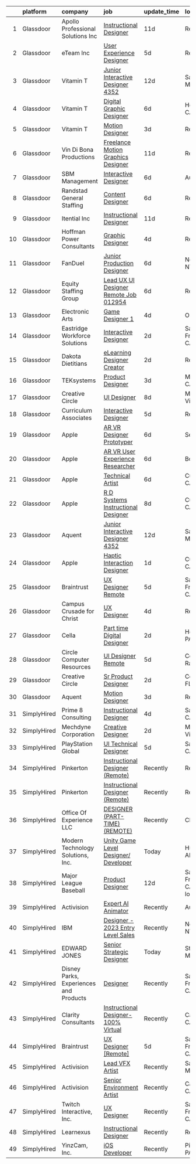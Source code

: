 

|    | platform    | company                                | job                                                                                                                                                                                                                                                                                                                                                                                                                                                                                                                                                                                                                                                                                                                                                                                                                                                                                                                                                                                                                                                                                                                                                                                                                                                                                                                                                                                                                    | update_time   | location                       |
|---:|:------------|:---------------------------------------|:-----------------------------------------------------------------------------------------------------------------------------------------------------------------------------------------------------------------------------------------------------------------------------------------------------------------------------------------------------------------------------------------------------------------------------------------------------------------------------------------------------------------------------------------------------------------------------------------------------------------------------------------------------------------------------------------------------------------------------------------------------------------------------------------------------------------------------------------------------------------------------------------------------------------------------------------------------------------------------------------------------------------------------------------------------------------------------------------------------------------------------------------------------------------------------------------------------------------------------------------------------------------------------------------------------------------------------------------------------------------------------------------------------------------------|:--------------|:-------------------------------|
|  1 | Glassdoor   | Apollo Professional Solutions  Inc     | [Instructional Designer](https://www.glassdoor.com/partner/jobListing.htm?pos=113&ao=1110586&s=58&guid=00000183c0bd0b8bb2b2777aaf25ac65&src=GD_JOB_AD&t=SR&vt=w&ea=1&cs=1_97383c71&cb=1665385958633&jobListingId=1008168163335&cpc=3BA4CE39D5B5DEF5&jrtk=3-0-1gf0bq2t6m975801-1gf0bq2toi3rb800-a8a7b7ce991734d8--6NYlbfkN0CAhuD5_VJSGKds9a5niLzxiWOcN_E6D1JakCGF8i00d5ISuI-0-xh_cG2rFb0VvO-rr7Z_4pgJir5D4YGZX6JYxAHB19kyf4viFOoqlaMbrPcSLl9AMyuGECk3kk-jT2jRjh8MYfIjmu3JyHQWTu9VZtXDIK7BJ4ubsSTkQHigKnZQS2L20g_NE25UJyPN3zF25VeH_XcUW6TRmhKmJtNdGVEms2TnfEisdgM6qQxjQYZBCyYQN-vbjxfbQsZ5JsWYhL0szXsPO74az_NOQEd4efb_jYOwEna9xXxPnN54K42AiKkrrrI5_OwCBXsqGR36zCZEI0tTZMsXnpP5KJ6uRavLztRK0Iimy4HUepH-wEXVd6zq9-NHsJBPn1i84KJWGv5KNXIODZNyOBT5_X-PxbopRk9oqM_21BpCBs0Cf2iaAgb6cj-uDbmRm7zusFB6yOjDTPM2W59tnT55B7vp9PpkylWHLtRfhmjyN6TpIebwxIsKWWlxGfKNwQ89vXjVQUnA46V6-_h9hk2OU6VB)                                                                                                                                                                                                                                                                                                                                                                                                                                                                                                                                      | 11d           | Remote                         |
|  2 | Glassdoor   | eTeam Inc                              | [User Experience Designer](https://www.glassdoor.com/partner/jobListing.htm?pos=111&ao=1110586&s=58&guid=00000183c0bd0b8bb2b2777aaf25ac65&src=GD_JOB_AD&t=SR&vt=w&ea=1&cs=1_3e95eb1e&cb=1665385958632&jobListingId=1008183436282&cpc=3BA4CE39D5B5DEF5&jrtk=3-0-1gf0bq2t6m975801-1gf0bq2toi3rb800-a2b25515c5c8be91--6NYlbfkN0Dtmpfj98iB4C0jJJOWen3Era3IQfJzNZ4PFwBIKpo80E20bU78zJ3qEgsYTK5DSPznWHrABBfzGG8HtWEq6CanRE227831UICOnStcOCuvp3w9bu9zsbdeJzwTnwCaodl1_qcVUP-dEmOEhYtmiJkmaglaaHDF56PDHaVMsHxRn-Re0KDdSN_3QTJw1WZjUJ6tGKrjIs52H5nbhYcOX5cPR3BmjJpzjtSJLnIdzFfoaX_T_JyCNM4BRybJ1DrXPQlljqWRKub8_EnFgEIKpBEGZtGJ3aWOaOsWBQWL8uY9lpvr5gVieLGu57FI8EvLfzOTrR0DvZfHua44BCK4ZikOlpeCJpyPVxreOP5_CA6xACIVioDPLq3jpVfjOfsvW0xeK7kTh214KuLm-z-OmskbBApt8f7D2T2qW4-kGgN6A9vPOUrboSOK-RI5wiBvsZPPUXQ8hLG_4c4BgH6yAxR8Wxl0KH0bS22byNJ0LrgxEjp055zSmws0-w9jODJ1k9qxF5LtRaupo0S7R60bS_Db)                                                                                                                                                                                                                                                                                                                                                                                                                                                                                                                                    | 5d            | Remote                         |
|  3 | Glassdoor   | Vitamin T                              | [Junior Interactive Designer  4352 ](https://www.glassdoor.com/partner/jobListing.htm?pos=107&ao=1110586&s=58&guid=00000183c0bd0b8bb2b2777aaf25ac65&src=GD_JOB_AD&t=SR&vt=w&cs=1_8a5eba63&cb=1665385958632&jobListingId=1008165450943&cpc=AC285F3A3ECA6BB0&jrtk=3-0-1gf0bq2t6m975801-1gf0bq2toi3rb800-45dbbc2ffe009176--6NYlbfkN0DMrcEu7yrtATojKJA7cEzGQ3FdRGWLh0CZQInL4ECGI6k5tN82kdM0cJmh4vC7GgggQDvIJaME93-siCc8CewYdoUSr6PBPqrEG1KDMMpBVW3MGgeniwtBM2cZMBedkwMam2HPc019PgExOQnT7OpD9fpgr0syFxiBw5Z7WHLau37rg4I4uXW70GMkP9th43tSDWq_L0mG2tLKm-w4h5EiqsEU85UoRqyrLV-Yy-Y6J-ghwqiYgs4H8BkTzw1fDuaMfGc597SPuU3sE4nxL4mgneLSACmcyNu4_xTU0Py6aQyHLmPMhN-U2LTl2I5c9xuWQjjRosLaQOtjywOcaQ_SbWY8g0V-nryeVkJMJAOxA6yTnM0aT--B662p6b5pqAYaGv_ZTZVV3ErOA4B9rUWEsOiP2Dt_Zf_U-FjTrignt-wQsa-voVH2noZlCwnPky7pf-b2ur8IpNsXOIhUsgxqYYHlnv1RkXiX9odOlt8kKA%3D%3D)                                                                                                                                                                                                                                                                                                                                                                                                                                                                                                                                                                   | 12d           | Santa Monica, CA               |
|  4 | Glassdoor   | Vitamin T                              | [Digital Graphic Designer](https://www.glassdoor.com/partner/jobListing.htm?pos=116&ao=1110586&s=58&guid=00000183c0bd0b8bb2b2777aaf25ac65&src=GD_JOB_AD&t=SR&vt=w&cs=1_119f2014&cb=1665385958633&jobListingId=1008181567839&cpc=8795CF9063CD573D&jrtk=3-0-1gf0bq2t6m975801-1gf0bq2toi3rb800-257f761e29f01e0f--6NYlbfkN0DMrcEu7yrtATojKJA7cEzGQ3FdRGWLh0CZQInL4ECGI6k5tN82kdM0cJmh4vC7GgjUTo2ciF4HyYHTfSZcPkLISKJOo1EvMmXlzBspKINtdYcPGhV1ciOK5hu1GekFxcGKR9rB6zk35ns6VGfy_k15F7sQvEuT-LHHPu6S9u1UBlGybrpiJogzffQoxA80jQ-T2MlwTMI8W35blV1hPCg-Lz2zNuRy8plPl7jquPYvznRh79W7td2UTkRz3d84UtiTuFkO65mxwF_3S-IjBMAOTV2Rsp7Tm8R14YDX5_1YsAEgFGyyuJbiJUUPgquQ5YfM8DT_5uGijguwtIClL2Hmlobw-3llG2SWzJwwqvzaveWjXQNhV4p_H-M8PTZ-EtkJAf3HahWDOnkyEy1Yo2Hz-NEcSiw2Dr88Wilz4gQHOSFYcpY3miSo25CUjozm81SbhSERRU6XYyEn3axo8lwnBI_QbLbrQ1YNbv1St6CmPQ%3D%3D)                                                                                                                                                                                                                                                                                                                                                                                                                                                                                                                                                                             | 6d            | Hollywood, CA                  |
|  5 | Glassdoor   | Vitamin T                              | [Motion Designer](https://www.glassdoor.com/partner/jobListing.htm?pos=117&ao=1110586&s=58&guid=00000183c0bd0b8bb2b2777aaf25ac65&src=GD_JOB_AD&t=SR&vt=w&cs=1_88727c70&cb=1665385958633&jobListingId=1008189314930&cpc=2CAED5C921A5F994&jrtk=3-0-1gf0bq2t6m975801-1gf0bq2toi3rb800-25828f42e9cfc220--6NYlbfkN0DMrcEu7yrtATojKJA7cEzGQ3FdRGWLh0CZQInL4ECGI6k5tN82kdM0OKoro5eXmjq3Rb3RIexZctXphtUhNs5Td7n0-atDtlyS9et4VVEm5dGlUGWSweZamZNJIWGTM05WkwPYTGrbycw-duRoQN8i950oHy8eBEMuwA25MGWSAZFZIwC-Yr9qGP2sZSoAx27sIWMZrBzxuJfTcfNU28Pu-ZEY0bBvTnDV7H4kXpxl4Fwl31T3McBNaQByu30yo2i0CeoF-78bkDZfZZiFfrqbbTexnYTXTMGatR8lxpePZLybQub0klohQbNGSsIsob4AVF25wHw4VT5VYY0aktDRB50haNQHFaEuPeKx_pXy6b4XWbOajlX6m8dQTAAY6ZDjtmpn11gqV2gOj9zbmyC57ZU2yAS_kD8SZhTIStvuTV9jSMfd0FJC19PtnqhHEELGqH5_2nZ9CORViRAHzOs-_Fo-fKTM4YwQXO04PoXZgA%3D%3D)                                                                                                                                                                                                                                                                                                                                                                                                                                                                                                                                                                                      | 3d            | Remote                         |
|  6 | Glassdoor   | Vin Di Bona Productions                | [Freelance Motion Graphics Designer](https://www.glassdoor.com/partner/jobListing.htm?pos=124&ao=1136043&s=58&guid=00000183c0bd0b8bb2b2777aaf25ac65&src=GD_JOB_AD&t=SR&vt=w&ea=1&cs=1_8ba9f411&cb=1665385958634&jobListingId=1008169048546&jrtk=3-0-1gf0bq2t6m975801-1gf0bq2toi3rb800-0f917dd3f7f96dd4-)                                                                                                                                                                                                                                                                                                                                                                                                                                                                                                                                                                                                                                                                                                                                                                                                                                                                                                                                                                                                                                                                                                               | 11d           | Remote                         |
|  7 | Glassdoor   | SBM Management                         | [Interactive Designer](https://www.glassdoor.com/partner/jobListing.htm?pos=101&ao=1110586&s=58&guid=00000183c0bd0b8bb2b2777aaf25ac65&src=GD_JOB_AD&t=SR&vt=w&ea=1&cs=1_a98d57ab&cb=1665385958631&jobListingId=1008181228001&cpc=7AD1D84939BBEEF3&jrtk=3-0-1gf0bq2t6m975801-1gf0bq2toi3rb800-f75cc92efb2ba23b--6NYlbfkN0DcNAqDRh2LznNw2mpwpF353G2veDuh1O3cvygUaOFhp7vy7OVJrMCVw1l9Hxq8wJZhAfdhb1H_jSkMi366u1KaE_N3ud4NIVLJpnTUIRtkuz0uAg_mbQOktTgNX0fMc5tIB3Zs0apqhfxHeFAvyzHPfCj7_KpwlSeb5N1-HkIDIDVfVl-_1gqjXbX5SZgPoL6sR7J9EsK9EXV5HRnx_LZBTCKXaAmZDPwtUhGlLS1c7V7jwlMfuzUTWp-iwKStCXROe8Gp75EVNJY-V4UR_QdR2ABc3P3FY-ilWPxQU6DgvXO5IZNi1PcV4A0aqzDVPHvM2TKSpFFeP6_o4-PUtKKjyiH15G-sivGPFuahmR8BVPyPc10QZT0yu5pE_5DcgIGCxpNi4Qw7w6Q9HUaR2T2TgPaiuSUfLaScOnqBnYvFn5zKlrKEXPqyFp1VsJR74cSUxRQZz7EU5A637q5CHyfqTdkRRWW4t4edkxmLhl3tUKxMyjN0JoBQNDudlofhC3x-nm1Q5DjAzdL0qACGc-Pl3_GBajvh7fldhj0WTLz902A2aYkihjBzv8_LDSIb_ZF2lTUrSgQTcg%3D%3D)                                                                                                                                                                                                                                                                                                                                                                                                                                                                            | 6d            | Austin, TX                     |
|  8 | Glassdoor   | Randstad General Staffing              | [Content Designer](https://www.glassdoor.com/partner/jobListing.htm?pos=112&ao=1110586&s=58&guid=00000183c0bd0b8bb2b2777aaf25ac65&src=GD_JOB_AD&t=SR&vt=w&ea=1&cs=1_a205736a&cb=1665385958633&jobListingId=1008181578672&cpc=3BA4CE39D5B5DEF5&jrtk=3-0-1gf0bq2t6m975801-1gf0bq2toi3rb800-326b4307124ced4a--6NYlbfkN0BP0SNj5t90jkfF5SbRhYc-YYyKnIlIACqwosTKYtJiUOp36XFEILIiS7L7ZnRCcYTD7A53rHEzN5TVr-YWZ1pFxV8KeU_yayxXbT3r3wcFhix0le95XAcQNOShQPAMoTLUQeN4cvEc6GIFypV86Z7-vbER7mNvHUerwToysZ35UiFRKmiKEOe15hvJ4zCpboDusQ8-oPgZ-oCEoqlfaUlN7MWuSNS5wzTapiahimPWPpcfiWYcRk12ZsbWhX6ZqfxiGyVhEUYfoKk5dzCXI-fsmCz2Luqa0tGgHoi2l9PUWrNdxSqqfoN0ezJcx0WVLztAk3Rq_ZxRvFYQWypp1uKW88WmyiN79ZKB8fMLeQwvwODewf1tcO8VsSfNPAWWxBacTWxIjKIILiegwOF5UTAeHtXzva3FBsyPkUP8hEycizmCtv44SQotX53W1BPNQgqRRU_5uhXC360ltRpkSqthXKS7VyCzmuWeT2T1T0mxuUcCjOLP5zysJ-eNqd1rbm63lg7-gXa60s4wf-w0_2lZafT0G7nZwV38IDKIH5CIBJi2vaxKnFRh29GbAiZy1ekDxfTmvnFq_vnnKwo8ch0Ni4Jtcw6Ob7d-Mswt57ZW1pFg4-jSUyRyQK0xr-WPW8p7Mnopd7OUyTugdi2UYyAPmH3ve5a9BjORQqgiAwGr8mQWmHAXT6s-v4mkd_D6AuFvw8GCmu7AAlPx6P35DdT3L1PO0__Gd_Y%3D)                                                                                                                                                                                                                                                                                                                              | 6d            | Remote                         |
|  9 | Glassdoor   | Itential Inc                           | [Instructional Designer](https://www.glassdoor.com/partner/jobListing.htm?pos=130&ao=1136043&s=58&guid=00000183c0bd0b8bb2b2777aaf25ac65&src=GD_JOB_AD&t=SR&vt=w&cs=1_4461850f&cb=1665385958634&jobListingId=1008169050150&jrtk=3-0-1gf0bq2t6m975801-1gf0bq2toi3rb800-a0041d452d707bc1-)                                                                                                                                                                                                                                                                                                                                                                                                                                                                                                                                                                                                                                                                                                                                                                                                                                                                                                                                                                                                                                                                                                                                | 11d           | Remote                         |
| 10 | Glassdoor   | Hoffman Power Consultants              | [Graphic Designer](https://www.glassdoor.com/partner/jobListing.htm?pos=121&ao=1136043&s=58&guid=00000183c0bd0b8bb2b2777aaf25ac65&src=GD_JOB_AD&t=SR&vt=w&ea=1&cs=1_0e7b3ecb&cb=1665385958633&jobListingId=1008186741124&jrtk=3-0-1gf0bq2t6m975801-1gf0bq2toi3rb800-91e94f958dd70ad4-)                                                                                                                                                                                                                                                                                                                                                                                                                                                                                                                                                                                                                                                                                                                                                                                                                                                                                                                                                                                                                                                                                                                                 | 4d            | Remote                         |
| 11 | Glassdoor   | FanDuel                                | [Junior Production Designer](https://www.glassdoor.com/partner/jobListing.htm?pos=120&ao=1136043&s=58&guid=00000183c0bd0b8bb2b2777aaf25ac65&src=GD_JOB_AD&t=SR&vt=w&ea=1&cs=1_60aa26ee&cb=1665385958633&jobListingId=1008181112164&jrtk=3-0-1gf0bq2t6m975801-1gf0bq2toi3rb800-8e23cb7f0ffa0fd0-)                                                                                                                                                                                                                                                                                                                                                                                                                                                                                                                                                                                                                                                                                                                                                                                                                                                                                                                                                                                                                                                                                                                       | 6d            | New York, NY                   |
| 12 | Glassdoor   | Equity Staffing Group                  | [Lead UX UI Designer  Remote   Job 012954 ](https://www.glassdoor.com/partner/jobListing.htm?pos=118&ao=1110586&s=58&guid=00000183c0bd0b8bb2b2777aaf25ac65&src=GD_JOB_AD&t=SR&vt=w&ea=1&cs=1_f44035a4&cb=1665385958633&jobListingId=1008181237415&jrtk=3-0-1gf0bq2t6m975801-1gf0bq2toi3rb800-4658eb9d48f9bc9c--6NYlbfkN0C1yyJIapRlEdYOhDmVropYbNu6_NST9zaz4GWjsOuGwSr2S_wuxMSgMUxyoNOegNLn5vqpKcVZeKFb2L8DvReyOQFtBIs0TBC0UFtrWFn11p8bUyBPxZ3TgOljAsBgeOaF1z3UR8UDGW5-EYgkLnbCN1yHqQRMbfRUfvCBLX4A8kSCPylsrzCNC8un2RnvjVQ1Tp1yHX63KthYAdgy6cMFlM7px486VmTZ88JuyN_-bZAEOzoUd4kj28w79GyeRBzmal2r2Tcd29AzWT0-tSkgtpsB-5hMiTVx26QXwP-pzHR_LG-XHWvTNmZdSE1o4b1V55GkjQ78cNG8MVtjA33tkkiE_SXhQw6GrHncOn8LLSHk8J2PbojkyXxgsLInjFjMKiwLkAxGjJcxqlSBwhpEM0DuY7oH-OpxjuNW18_7PMveeq99rMeC4yyOPwh8zxzHb1ODVZuYDFnIWudBaUNMd-oqjkW7rrWRv0lasiJZN39z5c6G-LoDVts5H5NoffWTsGQg0GE7ezerqVz3-khUCYZPElcCk6g%3D)                                                                                                                                                                                                                                                                                                                                                                                                                                                                                                                          | 6d            | Remote                         |
| 13 | Glassdoor   | Electronic Arts                        | [Game Designer 1](https://www.glassdoor.com/partner/jobListing.htm?pos=127&ao=1136043&s=58&guid=00000183c0bd0b8bb2b2777aaf25ac65&src=GD_JOB_AD&t=SR&vt=w&cs=1_6f785b1f&cb=1665385958634&jobListingId=1008186829328&jrtk=3-0-1gf0bq2t6m975801-1gf0bq2toi3rb800-4c60be67fea20407-)                                                                                                                                                                                                                                                                                                                                                                                                                                                                                                                                                                                                                                                                                                                                                                                                                                                                                                                                                                                                                                                                                                                                       | 4d            | Orlando, FL                    |
| 14 | Glassdoor   | Eastridge Workforce Solutions          | [Interactive Designer](https://www.glassdoor.com/partner/jobListing.htm?pos=108&ao=1110586&s=58&guid=00000183c0bd0b8bb2b2777aaf25ac65&src=GD_JOB_AD&t=SR&vt=w&ea=1&cs=1_cc6bc5d8&cb=1665385958632&jobListingId=1008193168246&cpc=F4EED0218A761C36&jrtk=3-0-1gf0bq2t6m975801-1gf0bq2toi3rb800-3ede90ecb374a679--6NYlbfkN0DybkRSn_Q7CT62GnFN88VmimyaY7jaahKWndbXBXLMBbHMz5el8CBY0eGB8qz1XOZiRMOVvZvGSwTtHfOmWgZEIzomd2OsKV0-jlJd2sZfUPQw4GpGxK9ebXPNvEovbhBAOxQVxYoR1ld-94GNkW86HdJBEt48mcNNw1mrdrRma13h50nKDXsa4eCudexcfIbw1RMSi-GJJCMd9N5Q6JIv1K3xS_6bU_H7rr_1CTXQVlPbp6qYsqqldctnrHOgPmfSTs86tNhmOSYqC3n4syFEjn9iF9enyk_ONjRFjARUUhVu2P5m8qtj76WRKTIBmCUUl4wZjPhvwjoZzGU9K2uowP59FU1DE7Hvw4VP0VLkHyhNsBHZmTLlpysYsOVt_yKzfd2d5DV60CGLh6myUKcNnUAukNk-o7YRXrlrZY5JCRWX91mOUwqC1kBf-wk8L8nO1sMOMGj8X3uykQtY_eQDd9wc8fksoDzYl6DrWMkNa5XMubJsI3f0I0NC6-qutBiDq-MStoimwoayjQo-Ik-H_DeRjT6XHftv0eRt9HDtHUXDqAHUOS_Bh1VE6-EJ5vOXKgBPWB8r_Q%3D%3D)                                                                                                                                                                                                                                                                                                                                                                                                                                                                            | 2d            | San Francisco, CA              |
| 15 | Glassdoor   | Dakota Dietitians                      | [eLearning Designer   Creator](https://www.glassdoor.com/partner/jobListing.htm?pos=123&ao=1136043&s=58&guid=00000183c0bd0b8bb2b2777aaf25ac65&src=GD_JOB_AD&t=SR&vt=w&ea=1&cs=1_a84af8e4&cb=1665385958633&jobListingId=1008193345608&jrtk=3-0-1gf0bq2t6m975801-1gf0bq2toi3rb800-7cb709017304891c-)                                                                                                                                                                                                                                                                                                                                                                                                                                                                                                                                                                                                                                                                                                                                                                                                                                                                                                                                                                                                                                                                                                                     | 2d            | Remote                         |
| 16 | Glassdoor   | TEKsystems                             | [Product Designer](https://www.glassdoor.com/partner/jobListing.htm?pos=115&ao=1110586&s=58&guid=00000183c0bd0b8bb2b2777aaf25ac65&src=GD_JOB_AD&t=SR&vt=w&cs=1_0a63acaa&cb=1665385958633&jobListingId=1008190669198&cpc=9908D8D4413DBB8A&jrtk=3-0-1gf0bq2t6m975801-1gf0bq2toi3rb800-b43e1b5b9a359a8c--6NYlbfkN0AuKz8EBO1xHDEL7V2YF9xF3dC_I9B9i-Zw2Jh8clPMK3KTieKealHQMRxLfyLBLKLV2wMjnhNFEPs3kFjiQlLzAf8LLgkIg7BBoxq26wUBU8hpTjl9VlcRXLnrs-ziAT1Eq7tL4xmQU441R4lt60ebDfHZxNIeYQ2TUlfDXDVvfFCxuqvQFH7loygQ---Dv0G2ykgQ1pGStCUQ-Fpnu_vWVAt7nrkxOpdZd3x8Q23rrbweBnzUR-6Ke1XVGQv7120GmcwW2ZiY_6WnGIifzPWcEiy_t1VrFUxWBHKouCs2uEh81mZ1K2MJM51_4k2eCFQa7xTvUrZImvRtIvaAOaTbIqFbP17O_1G318E0ALVGygPmxUb8L1ZNXwqVSBY0r7ZrJh9Eucao0ROEsE_s6GCnxAQ4pxko59V7xISQTz78YV3wGf7ThXXvkdYcaSc4WXcvbOtDJerSTq8IAU2r29sdRwE3K4tANPz6JNuq6SHi0DPMwPniSTRgQeEW1yQD1R15nYPHhlYRLe_m68hYZ-YDbMhbawZKl2Zy497ds_GbRo3XealNoxAL8KUBu6TQ4Zdw4ur1VpjLrixfKFV9arcjBXwLbDlj3lXywoAIevUkKVyFBYcM_exdg4Dtz-rlGQG3r-mWwEXAiUKnDf5PeiTW73l_VPBdOVSYu3as6NkC7rY0AvDjw6NNsAuL3RKGfF6I-BPw378snFeN23_iw0HIIZsMZPXszsaz-536EqDcvB0wRz2mDegUGXqlZHyebFxVFDDw5Cuch_N7sLfDTirh_uUWYxCnT-dZwu7J4K9kU9ZMC39ztiPMUHWLEEnEtPcRTedgo-8xL9AZRlpFkfh8czwCj6DKd0OvzUfcn8qY4N5krnvoqax8WTPQI7f0iBkiZHN0D_QIdRCtDVyJDbo1f_6EJqpMMdB7gJ8Ohs1a8RoS_IaBImBDuXHC_aiDHaKfjzWjCabrSJrWpofczXQ3VZNaHcf1Ydc%3D)                                                                   | 3d            | Menlo Park, CA                 |
| 17 | Glassdoor   | Creative Circle                        | [UI Designer](https://www.glassdoor.com/partner/jobListing.htm?pos=109&ao=1110586&s=58&guid=00000183c0bd0b8bb2b2777aaf25ac65&src=GD_JOB_AD&t=SR&vt=w&cs=1_9cdf6523&cb=1665385958632&jobListingId=1008176793609&cpc=D2F1DE17EE1F43B9&jrtk=3-0-1gf0bq2t6m975801-1gf0bq2toi3rb800-94c2c4bc70232640--6NYlbfkN0BPwlZa85gbT4Q3XYQoU_uQn0Qmw9zd_9UNfmcwtqAVud1yvyq1Z4UAlx1bxhDUi3KM_5u2pzKKaQicN2Px2d-1e9TgWXchnI3xCKokyWPApFwzoZOSH2EV3aP3XPk-YJYOzLgrZHxk0jX_A5t9CCYIEExXOHsCeUwNURfXMQmUDxDbjhRY6p3Bj17v_bUMcV6r37JDiPDzhH6spcAH8YCSUEzOr9GV9aJ0F7U16QqACrhqRB_g1lwra60W-AM9mHeK2XqSCP0HeVj6D4W4bf7EGBv8eNS0ktfunBfhW_ZEYGDz0VslG7pOZyYeq5X8k0Ai_iLrrUjZzaKfpbvoNoiPaRGP74XlSq2E9W15qUpnj6kbKXaG1K9iGqsHKnc6b0NgEgu3dp3t9HA7jreUQusPOSzRdAoUsp3YCTMIqGWDuGNEnD6NBjE6C1VZwQUgERyAXv7yqTYfcVNW8AyVOXykkix4QiYHbzJSFaVE0tH8MWQTVtLqppXTaUipmoiGTOgZDgCChT_ha9cLzmvKDN5u)                                                                                                                                                                                                                                                                                                                                                                                                                                                                                                                                                      | 8d            | Mountain View, CA              |
| 18 | Glassdoor   | Curriculum Associates                  | [Interactive Designer](https://www.glassdoor.com/partner/jobListing.htm?pos=119&ao=1136043&s=58&guid=00000183c0bd0b8bb2b2777aaf25ac65&src=GD_JOB_AD&t=SR&vt=w&cs=1_05f3587a&cb=1665385958633&jobListingId=1008184438760&jrtk=3-0-1gf0bq2t6m975801-1gf0bq2toi3rb800-f21009b8c21ef051-)                                                                                                                                                                                                                                                                                                                                                                                                                                                                                                                                                                                                                                                                                                                                                                                                                                                                                                                                                                                                                                                                                                                                  | 5d            | Remote                         |
| 19 | Glassdoor   | Apple                                  | [AR VR Designer Prototyper](https://www.glassdoor.com/partner/jobListing.htm?pos=102&ao=1110586&s=58&guid=00000183c0bd0b8bb2b2777aaf25ac65&src=GD_JOB_AD&t=SR&vt=w&cs=1_1075e9a1&cb=1665385958631&jobListingId=1008182353810&cpc=C4A69CCDBB3B9599&jrtk=3-0-1gf0bq2t6m975801-1gf0bq2toi3rb800-4cb779ec4aaa2b46--6NYlbfkN0BvKrLyj5gPmtZO9T8euul8TCxuuKNOtzRJOomxnwSEodTz2Bc-sPZl1dBMH13w-jOIitVvfr0iOGSDH01NpZkgLZLssfXafjmKqrC-06U95hNVAzFy5wMVDRp5qNEEMkm2pQEg7CFB3a3wmZ_708M-a7RBuCoXrDIB60pxyiwQvJLyXH9llaGelOtVEtgQeXLbs7Lv0dbwq7esWcVRunfN939chGxw1zUeLkHcdaUrtPiS62pEsa57Gov3LrebsX1dyuV_e3p0DfQSZOw2rBaPQkNfQnBGTyYu9AC0vbs7NdVsPxz9_ebOWtV2s_hCtxlgpmQMBipsSlYsQ5NSAZwonZ4DzjYxQ3c3n3nnIgiSByGELhm5NaWAgAm3RvY1me6JzjoHQQFHT_ivOCBCpkLlzsaSHWnW6Dyi-ded0UwBzxvrv4BcrREXxJvZjfn_nQ0somuVIH52U4Xjk1KU5qDpmhyWLiCedR-XHjUYgH5uFwF9_l9WZ0WbcMYlhrCNFFXQo1B9k--VrSeROwGkhO25LoSAaXxiKwkcag4rErOqo5ayq78hlx1aFN_aXYSYIBszpKXqY79lExFEuK8_AroG9kO7E3_l28qBuSXRWRiS0km6qw6wnYVaByF0bhiGqvvjh_T7OBGga7dcfYM_ONSp6Ge2C57J8joIZ_6L4bO-NTl5dDuZ__I6NrR1oydZnjV2dMHu2alHO5qI941Ye3alhR_zI_QZsKR8GjLn_w1VDQryuvIBWnPfESsnnxUkMDqM-TwIxrZkR9ZhraiYRa9_ieArylz0nrN40lzXshGgvPJ3NrghdfPtAwjbVl0RKXRFFll0oclHuGO0YWjnAHLRR6-dpHIkxMQNx0cUOyhwPgT0cw1T80qT4PKS2ypDGZqkQUDrjVunRh3O6x2FTi9JW2YZnqI_UfAE9KAkbpJFXwsv8MsdPam4W2V3GVjJo8wxaTVXNWUQHQSonwnYwU0GVNKyF-1tLvbpCVKxITusFycryD-i_bdOhsvXP_mt0-0Zsp8uaAnwyg%3D%3D)            | 6d            | Seattle, WA                    |
| 20 | Glassdoor   | Apple                                  | [AR VR User Experience Researcher](https://www.glassdoor.com/partner/jobListing.htm?pos=103&ao=1110586&s=58&guid=00000183c0bd0b8bb2b2777aaf25ac65&src=GD_JOB_AD&t=SR&vt=w&cs=1_37ac3058&cb=1665385958631&jobListingId=1008182353809&cpc=9908D8D4413DBB8A&jrtk=3-0-1gf0bq2t6m975801-1gf0bq2toi3rb800-287607320fe7f26d--6NYlbfkN0BvKrLyj5gPmtZO9T8euul8TCxuuKNOtzRJOomxnwSEodTz2Bc-sPZlbtkML8D-m4pynlcPj1vgASpns4hqoqbrbQZYwU4pcuRTYKbICtXFt2UcSFgQ85tlnXo8DA0XgxtAmGOcfMnm_Acnb3sw-bgz1uE1bTYAmclCKEQuj8_wTKVWlv6GK7CWqm4M1oLe3xiE1cMieQVIxpapIGzSfmPcpMOV2CHl4F15y-7E_8NwlM4XFwh0Y4qbtZWDvu67GtefGwbKphDOyAHf_uU1biW_VARVovsm6YOhme0iW4x_QdPLQcnEGFEx64fbvX5LpNSylsuV3mbAuapi_g9mjm5l42O4hu_BpzYsjpMx_8TvpUIPliCFkYScfDQ3CRJPTmdqndkQrPuC3jzpJDm6qyG3WCzfCU71kcEAysIZ7exVzW96OI-LMjeTOcwcMUfx66TRzBAG4fCqEVZjmJo5mfL7ylbjD4NP-ReY702ogFL_pbqftnhY4cWJU9ZnwLlF0uL7wHEsWuo3H3UWvgBZyr7h_Fy1TxV5xnGGIQEM1py0ADwQC0EaDQd5wa25rGUsJR371FUGe26QMntCpyIdSFAETnoUED8MyRni2A8DnSO6i33_HuhXBHZcQxetI5NwZ5rPo0-KjZAIfcOBjLblhSqOPdyZQCCjz322ORcW-3vOdnSZjl61BeURmLtbxISv9eW76tKWsBJeyu_IRZHuY9eImzgBUBChJRI0zpDaJvaAc_dQ6pDN_DSaqhVJVjeT8k6qwfWBQamuH8ulVAX9Wtk9864BoYFHh5aIdWc8UB6ZzRyMe3of14ToSL1I1J4WNcbEI4GdP7s5unFNN7-LsDxOO4bf-YGPfNCieWfZvdvmiqlvFYRsEgIMShKNqwfQssSAeAuoXl2-AYpscXujopZsz_8FtTx3kUWpqEzClRw87rjB3pfUPw0qaJI0JKHuUgKkGtFFZxb7wizK7nnm5wvQftfyfG5rNkZjJOnAeh4eiKI6lQHdaQ8jnx6G4I-mCWm4omhpm_dnJrZvVKnPwHpx) | 6d            | Boulder, CO                    |
| 21 | Glassdoor   | Apple                                  | [Technical Artist](https://www.glassdoor.com/partner/jobListing.htm?pos=106&ao=1110586&s=58&guid=00000183c0bd0b8bb2b2777aaf25ac65&src=GD_JOB_AD&t=SR&vt=w&cs=1_4a64d2dc&cb=1665385958632&jobListingId=1008182353860&cpc=9908D8D4413DBB8A&jrtk=3-0-1gf0bq2t6m975801-1gf0bq2toi3rb800-e6afde8b83076230--6NYlbfkN0BvKrLyj5gPmtZO9T8euul8TCxuuKNOtzRJOomxnwSEodTz2Bc-sPZl5OJ9R4TJsNdFOId07KpFLvZe68tycX9B8OKKof12aLHJmNwCm_4k8oy4rM_QHrUVV3KqnD0SXQt1i8nVc7_IzRSxjrOdEVKnQZwrhsQK0TvUm7jyJQhotVQB8Ykzkz_tx-Qr0HSVHyBtEkODgeeUGMtsKpyg8hhtxnx0KRF0rf-HfrZb2a3dh3CJBhndZX-WjuS4ADJ3HhPww7ZbxIFfFSDUehfqYIsU20ldqR7koEhPog_0Z6ZYIaZEwmfR-WSFMCJdLQgPL1YeicRRiQbE9PVS7xz0Kr-kNA4wNAS8hTa2EBDw0pjBZI9gFxrL0VEILM88P6_Anta7AiYHQ2zjmbRvHJPvrGXM7DgkiCqD7Yt66LApIFePJHFvYiS3xlRr7XrC4s5bj0xNmVMFUdALL0cnfqo2ZhG-mRZuIlSM2nOnJsZf38sSH6qTvoeMPIsZsI-EO35-4UGf2lp6TXkMTVsIUZLp-gTjy3dHfrCaPE1BiakOOyPhcTniHKK9y47QxFYVGFbDcJM_Z3xtfWa0Jj78QpGazZArTKj5hJ2XWTVa_7HZthJkkepuUl_LPD5b0ihb29ntvr0exNZA2JW49XBZhqARs_rJMVOeQxeUjyQs-O7aL8pvH9CdqmcumGtFXLC6unNC7GRBvDW3Yo9csNT-1Dij3kV0n8sqBIwgSvfuUR1o0o1GlKXH5R9UKH48VTBg7Q-oMF0j4wj6SKcGMpLvipIWjLytWdrzWCHqAXhAoKR7cXgDVFecTcey14d_3dDQ2SC1MNZjWdM6S8H8qR76tYn0mzu-KNgeoHVNTN6W9kSkXYTwVRnCnnudd91OwYLb5L8pocUnYQSw_RLepFquA7AwYVG0AqTSsA6xZd7CUk9HCyOS8hyFCRMdHDyiUHP8P7BAz1mUrskYk5NS50FEBQ1XLHIojHTgxdBNNW5XDpSByywb1r991Sny1XnFX-9L-ngTFl4%3D)                                   | 6d            | Culver City, CA                |
| 22 | Glassdoor   | Apple                                  | [R D Systems Instructional Designer](https://www.glassdoor.com/partner/jobListing.htm?pos=129&ao=1136043&s=58&guid=00000183c0bd0b8bb2b2777aaf25ac65&src=GD_JOB_AD&t=SR&vt=w&cs=1_0a14d870&cb=1665385958634&jobListingId=1008177049711&jrtk=3-0-1gf0bq2t6m975801-1gf0bq2toi3rb800-0c2736d676ff0441-)                                                                                                                                                                                                                                                                                                                                                                                                                                                                                                                                                                                                                                                                                                                                                                                                                                                                                                                                                                                                                                                                                                                    | 8d            | Cupertino, CA                  |
| 23 | Glassdoor   | Aquent                                 | [Junior Interactive Designer  4352 ](https://www.glassdoor.com/partner/jobListing.htm?pos=105&ao=1110586&s=58&guid=00000183c0bd0b8bb2b2777aaf25ac65&src=GD_JOB_AD&t=SR&vt=w&cs=1_3d6434e7&cb=1665385958631&jobListingId=1008165513680&cpc=9908D8D4413DBB8A&jrtk=3-0-1gf0bq2t6m975801-1gf0bq2toi3rb800-bf130ab23b83691d--6NYlbfkN0DMrcEu7yrtATojKJA7cEzGQ3FdRGWLh0CZQInL4ECGI9gD0Wolx9R2v-Aex0-GK04wuCgzflPBRkRQfW92hu5bdB7I5i80oD0xKC7ZbT0oWx1mhDK9tT_G3lq83ALv5_npUo_hMljb4KaRsw9wJdbbIoRv6v9BEzOoHSMB09PFnC-90vxZdFQ4AeENCj4kHL7clT29mTt8hlw1eYVDD0eL2Sv1pRCbDlFVSChSs8kbZNiWUS54w29Xk--xtl3rwXcqD-6a6lzMdJxxUjGekZVQZ-SxsSQDnRgU_O0FEkiGQI03U6fXrF9V7DoDojLmyoeeM3obTfWbPBcu7RXk34ViSWwGH-PV3Zoz9v1yDXVNVLNyBDdVVQa39T55Vsac1p0wmUeGLOaf_8u7LFTE7rIe_q8aS04WP2W7FApvLqQ2kuN4LxWyWzeS2q8mjyfv_i4KcyxwkLPJ0w%3D%3D)                                                                                                                                                                                                                                                                                                                                                                                                                                                                                                                                                                                                   | 12d           | Santa Monica, CA               |
| 24 | Glassdoor   | Apple                                  | [Haptic Interaction Designer](https://www.glassdoor.com/partner/jobListing.htm?pos=128&ao=1136043&s=58&guid=00000183c0bd0b8bb2b2777aaf25ac65&src=GD_JOB_AD&t=SR&vt=w&cs=1_55349b0f&cb=1665385958634&jobListingId=1008194448359&jrtk=3-0-1gf0bq2t6m975801-1gf0bq2toi3rb800-7fe2a3086f2b358e-)                                                                                                                                                                                                                                                                                                                                                                                                                                                                                                                                                                                                                                                                                                                                                                                                                                                                                                                                                                                                                                                                                                                           | 1d            | Cupertino, CA                  |
| 25 | Glassdoor   | Braintrust                             | [UX Designer  Remote ](https://www.glassdoor.com/partner/jobListing.htm?pos=122&ao=1136043&s=58&guid=00000183c0bd0b8bb2b2777aaf25ac65&src=GD_JOB_AD&t=SR&vt=w&cs=1_d3eee997&cb=1665385958633&jobListingId=1008184200134&jrtk=3-0-1gf0bq2t6m975801-1gf0bq2toi3rb800-5373f098ca7b56a7-)                                                                                                                                                                                                                                                                                                                                                                                                                                                                                                                                                                                                                                                                                                                                                                                                                                                                                                                                                                                                                                                                                                                                  | 5d            | San Francisco, CA              |
| 26 | Glassdoor   | Campus Crusade for Christ              | [UX Designer](https://www.glassdoor.com/partner/jobListing.htm?pos=126&ao=1136043&s=58&guid=00000183c0bd0b8bb2b2777aaf25ac65&src=GD_JOB_AD&t=SR&vt=w&cs=1_c9d00435&cb=1665385958634&jobListingId=1008187747470&jrtk=3-0-1gf0bq2t6m975801-1gf0bq2toi3rb800-0648c7dba26ac603-)                                                                                                                                                                                                                                                                                                                                                                                                                                                                                                                                                                                                                                                                                                                                                                                                                                                                                                                                                                                                                                                                                                                                           | 4d            | Remote                         |
| 27 | Glassdoor   | Cella                                  | [Part time Digital Designer](https://www.glassdoor.com/partner/jobListing.htm?pos=104&ao=1110586&s=58&guid=00000183c0bd0b8bb2b2777aaf25ac65&src=GD_JOB_AD&t=SR&vt=w&cs=1_b30556d6&cb=1665385958631&jobListingId=1008193580683&cpc=AC285F3A3ECA6BB0&jrtk=3-0-1gf0bq2t6m975801-1gf0bq2toi3rb800-ab3af84aedc25d20--6NYlbfkN0ABL5jwqrJX8j4-zsE1pdctockIOMh3bUiDojLxDHSgfjY1UHgK1fFlFfz03OirhUYW5676E2uOJveLSYWTx_GA9X4fyyu5WWgemBysXeC8d4gEQC5N2utnNcBexODbTEH0UShDUyPXIky9SOHOAjx-UCa0wQzBAiRZAbuKu7OWHbR0nxKX0ry_dPgOqY4Pgw953nPv7POIBzF009_QmkK7Yx2Ajiw4RgbJmb9fy-Avx49NXwACJKWJImGzd9mTV9omenft_ylU741ZznBZ7sqWS9ipWkwB4rGuMke3dpvfvZcXEPjUwzUb3EfbD8lQwv871bi2Jcr2ygZch2pjp28ONdhW2XPbzoLROfJqKIn5ZWozSYEfDTOeeqA8Iln_j6YbgzKCCEtMSqkMRG673RyaObrpESIeJHsDoHRhS3-3xjon2pUUZfxeNlSssI2ymyo7CEQgZBPorMXpZsi4ud66CHJniUSFV4ipX1RZcxmG3xjcO77UoXckTT25cNOhnN-jVVqrxANXCfLno0iYhuJz0JSTHQFjbNb1Oc0MqlGyxw_w2UYSJn49CsHYAFCPlILTgi47NxD2DPkB0PkuemjElipr7FDThKJHWrasIBTFz3MuBcMI2aRZbwAQM8XbvZYuPUVDZqKfQ7KzUjvhyqZIaORB-szNH0m8wGm7GaRYq1vowBiyEFj1GlzlEue3JAO0CBmANFVawkffr4BzSF4UpaKuZx0WpYOBlADmv2lnmyTb43VJdPwvY9-ocWEOWmk%3D)                                                                                                                                                                                                                                                                                         | 2d            | Hershey, PA                    |
| 28 | Glassdoor   | Circle Computer Resources              | [UI Designer  Remote ](https://www.glassdoor.com/partner/jobListing.htm?pos=125&ao=1136043&s=58&guid=00000183c0bd0b8bb2b2777aaf25ac65&src=GD_JOB_AD&t=SR&vt=w&ea=1&cs=1_08569f59&cb=1665385958634&jobListingId=1008184777189&jrtk=3-0-1gf0bq2t6m975801-1gf0bq2toi3rb800-b8602fe73a2affd6-)                                                                                                                                                                                                                                                                                                                                                                                                                                                                                                                                                                                                                                                                                                                                                                                                                                                                                                                                                                                                                                                                                                                             | 5d            | Cedar Rapids, IA               |
| 29 | Glassdoor   | Creative Circle                        | [Sr  Product Designer](https://www.glassdoor.com/partner/jobListing.htm?pos=114&ao=1110586&s=58&guid=00000183c0bd0b8bb2b2777aaf25ac65&src=GD_JOB_AD&t=SR&vt=w&cs=1_d51828e8&cb=1665385958632&jobListingId=1008191604043&cpc=82B3195DA92CAF92&jrtk=3-0-1gf0bq2t6m975801-1gf0bq2toi3rb800-1200f06d2face4ce--6NYlbfkN0BPwlZa85gbT4Q3XYQoU_uQn0Qmw9zd_9UNfmcwtqAVud1yvyq1Z4UAlx1bxhDUi3LTXx7oOCd3LyC22qjIVqzi7Mwngqi2P2lBo91nYSxvkpv_JNjViQNMyeOCPgL4b1lWecDfoqTGtCfjhF0OELScY4280zcs8olFcxtm62BYqdJwmAZK1NeO3dzRgfW0NSEOWKjQoIwHvqrcXDwZ8lC0V3yucSFSrNQUSNkzzNC_ogEeWNW_9qyvnV0gZkOdGgWBVcjuKmnh2w4Wgih8Z7AQvxnTIEskD8iEFe4oHYX23H08k4o-YZQIpoeub3-O32GOsIlOosHo-EDMRKnKLK8dWXpMzUGhbXbMhC9JZQ0mXIyz4RSvUxG6OmfQ2_k3A390hpREYN9oxprGdJUbqzgVMH01TQQCo1M59bjDHV0n3G6xzsfZSp7M34eiAezb2SDTc6aZJ70K11veraAFKKywD1pFvyavSNIkxyGUw8LPnttz9ut25DOouJKkaZhL6T_JOsfDhU7GvFCQkBWl0B06)                                                                                                                                                                                                                                                                                                                                                                                                                                                                                                                                             | 2d            | Celebration, FL                |
| 30 | Glassdoor   | Aquent                                 | [Motion Designer](https://www.glassdoor.com/partner/jobListing.htm?pos=110&ao=1110586&s=58&guid=00000183c0bd0b8bb2b2777aaf25ac65&src=GD_JOB_AD&t=SR&vt=w&cs=1_afc3ad3e&cb=1665385958632&jobListingId=1008189394124&cpc=9908D8D4413DBB8A&jrtk=3-0-1gf0bq2t6m975801-1gf0bq2toi3rb800-1af7780f166b6b52--6NYlbfkN0DMrcEu7yrtATojKJA7cEzGQ3FdRGWLh0CZQInL4ECGI9gD0Wolx9R2EDT7B77c2cSshJK4KOOYmPXvK3XyZ74Mkau27u3bOs3UESvb_VkgM3bx1if8TbxBrnlgEjzU8cq8t4JFYimEFCbu6nJ3JgfsE4MJEe8TMp4_IFePaWN78Xq_2u-RRX5fGESC9YSDilwS_tpiFQuDum3lOP1IxpM2QEJU0qaj3o7l0T2nWMZiFJC4mPEaqUih6uYUblxfZDFe-nlSPXyOG9-FiUEMTNwTaeJXJS7tQu9uPtvoedfYHn9mOfjljiuC1b09nAkkwW7s306nFDmMzKtf4fyAlDja_IfoUySJIIHZpfl4cSvlu5X3FKoBruqTPowKVNBvlTeLlGippQN-kGeE40w-bLwkqCWAw4JxG9nZLAu6xv1bbn3z8lryVE2d0NzwCN40ketOFoyDyxN2JDpEUVoCHRT5kmtOgr_Zbbk%3D)                                                                                                                                                                                                                                                                                                                                                                                                                                                                                                                                                                                                    | 3d            | Remote                         |
| 31 | SimplyHired | Prime 8 Consulting                     | [Instructional Designer](https://www.simplyhired.com/job/4dYkqgwP0umWEiT1PbppeQxAEztfZoeGzrXwDH4StzztC8hwFtXQQA?q=interactive+designer)                                                                                                                                                                                                                                                                                                                                                                                                                                                                                                                                                                                                                                                                                                                                                                                                                                                                                                                                                                                                                                                                                                                                                                                                                                                                                | 4d            | Santa Clara, CA                |
| 32 | SimplyHired | Mechdyne Corporation                   | [Creative Designer](https://www.simplyhired.com/job/l2XqNmggO_6T9zIgt1usSsTPSI94vtKBnh91vL-SLFbrYXtY8joZIg?q=interactive+designer)                                                                                                                                                                                                                                                                                                                                                                                                                                                                                                                                                                                                                                                                                                                                                                                                                                                                                                                                                                                                                                                                                                                                                                                                                                                                                     | 2d            | Mountain View, CA              |
| 33 | SimplyHired | PlayStation Global                     | [UI Technical Designer](https://www.simplyhired.com/job/NJycy6WcRtu0QaoPMg7SU3PvZJcUzdae4YGCiX7IrGU61dVhB2AtEA?q=interactive+designer)                                                                                                                                                                                                                                                                                                                                                                                                                                                                                                                                                                                                                                                                                                                                                                                                                                                                                                                                                                                                                                                                                                                                                                                                                                                                                 | 5d            | San Diego, CA                  |
| 34 | SimplyHired | Pinkerton                              | [Instructional Designer (Remote)](https://www.simplyhired.com/job/PlvLyUw16ZDnnGFVY_zZsvgU15SXLN9FAPcn8g27xDnMhvmlcbBjEw?q=interactive+designer)                                                                                                                                                                                                                                                                                                                                                                                                                                                                                                                                                                                                                                                                                                                                                                                                                                                                                                                                                                                                                                                                                                                                                                                                                                                                       | Recently      | Remote                         |
| 35 | SimplyHired | Pinkerton                              | [Instructional Designer (Remote)](https://www.simplyhired.com/job/PlvLyUw16ZDnnGFVY_zZsvgU15SXLN9FAPcn8g27xDnMhvmlcbBjEw?q=interactive+designer)                                                                                                                                                                                                                                                                                                                                                                                                                                                                                                                                                                                                                                                                                                                                                                                                                                                                                                                                                                                                                                                                                                                                                                                                                                                                       | Recently      | Remote                         |
| 36 | SimplyHired | Office Of Experience LLC               | [DESIGNER (PART-TIME) (REMOTE)](https://www.simplyhired.com/job/yUtNm7aP5k7lf3a27Q4KIbyvuM9A7WQE2tgKPjPrP4xRwKfFS33ECw?q=interactive+designer)                                                                                                                                                                                                                                                                                                                                                                                                                                                                                                                                                                                                                                                                                                                                                                                                                                                                                                                                                                                                                                                                                                                                                                                                                                                                         | Recently      | Chicago, IL                    |
| 37 | SimplyHired | Modern Technology Solutions, Inc.      | [Unity Game Level Designer/ Developer](https://www.simplyhired.com/job/KrjEM1J6LL9EhZgVckHnuwShsdYpfQP0DK3GnEoq0Jd5xvi5oRYXlw?q=interactive+designer)                                                                                                                                                                                                                                                                                                                                                                                                                                                                                                                                                                                                                                                                                                                                                                                                                                                                                                                                                                                                                                                                                                                                                                                                                                                                  | Today         | Huntsville, AL                 |
| 38 | SimplyHired | Major League Baseball                  | [Product Designer](https://www.simplyhired.com/job/lQJzXZWcey2yFoBNSnrbHhDCml1vdI5Yw9pMfuRK9p5KtjfVDEx-mg?q=interactive+designer)                                                                                                                                                                                                                                                                                                                                                                                                                                                                                                                                                                                                                                                                                                                                                                                                                                                                                                                                                                                                                                                                                                                                                                                                                                                                                      | 12d           | San Francisco, CA +2 locations |
| 39 | SimplyHired | Activision                             | [Expert AI Animator](https://www.simplyhired.com/job/1yZEhR_aMZUq7Tjkst13504ZJO6jw5U4bWQW2OknCm1TqkuZwe55Jw?q=interactive+designer)                                                                                                                                                                                                                                                                                                                                                                                                                                                                                                                                                                                                                                                                                                                                                                                                                                                                                                                                                                                                                                                                                                                                                                                                                                                                                    | Recently      | Austin, TX                     |
| 40 | SimplyHired | IBM                                    | [Designer - 2023 Entry Level Sales](https://www.simplyhired.com/job/rKgP0T_pVzPu6kVbjLD6PJUE3Ydo7sBan4M8sqHuS3yXkyL0CWOQew?q=interactive+designer)                                                                                                                                                                                                                                                                                                                                                                                                                                                                                                                                                                                                                                                                                                                                                                                                                                                                                                                                                                                                                                                                                                                                                                                                                                                                     | Recently      | New York, NY                   |
| 41 | SimplyHired | EDWARD JONES                           | [Senior Strategic Designer](https://www.simplyhired.com/job/2ilGOpovuszgsaEyILCbGzdRvoD2o0wa5yVZNN8gWss4f42TI7DOZg?q=interactive+designer)                                                                                                                                                                                                                                                                                                                                                                                                                                                                                                                                                                                                                                                                                                                                                                                                                                                                                                                                                                                                                                                                                                                                                                                                                                                                             | Today         | St. Louis, MO                  |
| 42 | SimplyHired | Disney Parks, Experiences and Products | [Designer](https://www.simplyhired.com/job/WhlI28szHC7BBtg9dSYJ6ZrvyArTnsUsn4roDp54CZeIsCclg5hK5g?q=interactive+designer)                                                                                                                                                                                                                                                                                                                                                                                                                                                                                                                                                                                                                                                                                                                                                                                                                                                                                                                                                                                                                                                                                                                                                                                                                                                                                              | Recently      | San Francisco, CA              |
| 43 | SimplyHired | Clarity Consultants                    | [Instructional Designer- 100% Virtual](https://www.simplyhired.com/job/TDBiuDAVRlJciFXTUorY1xQMSBGeweL1geQADR6lqCNj0ZV1BIQSmQ?q=interactive+designer)                                                                                                                                                                                                                                                                                                                                                                                                                                                                                                                                                                                                                                                                                                                                                                                                                                                                                                                                                                                                                                                                                                                                                                                                                                                                  | Recently      | Campbell, CA                   |
| 44 | SimplyHired | Braintrust                             | [UX Designer [Remote]](https://www.simplyhired.com/job/llpBxTRXzfyTWVe3xYN2troZm7b9ZBDrWQnVm3JYclhriJxBYeQuSg?q=interactive+designer)                                                                                                                                                                                                                                                                                                                                                                                                                                                                                                                                                                                                                                                                                                                                                                                                                                                                                                                                                                                                                                                                                                                                                                                                                                                                                  | 5d            | San Francisco, CA              |
| 45 | SimplyHired | Activision                             | [Lead VFX Artist](https://www.simplyhired.com/job/skG9lF8-lNblYoscV_4ZkShrtKrP6Wjg7CtMgNvznLa_luoDQ-mzww?q=interactive+designer)                                                                                                                                                                                                                                                                                                                                                                                                                                                                                                                                                                                                                                                                                                                                                                                                                                                                                                                                                                                                                                                                                                                                                                                                                                                                                       | Recently      | Santa Monica, CA               |
| 46 | SimplyHired | Activision                             | [Senior Environment Artist](https://www.simplyhired.com/job/vx-vprIU6jwVA6jFu1YMbUf1gDpZAQ55_TPpu_FvB0ztAeUwFYtWeg?q=interactive+designer)                                                                                                                                                                                                                                                                                                                                                                                                                                                                                                                                                                                                                                                                                                                                                                                                                                                                                                                                                                                                                                                                                                                                                                                                                                                                             | Recently      | Carlsbad, CA                   |
| 47 | SimplyHired | Twitch Interactive, Inc.               | [UX Designer](https://www.simplyhired.com/job/c5FsEdyul1uZVtnCyS93Ect5MPN_EXq5Kzhr0akuqVuL-2RiyKTuoA?q=interactive+designer)                                                                                                                                                                                                                                                                                                                                                                                                                                                                                                                                                                                                                                                                                                                                                                                                                                                                                                                                                                                                                                                                                                                                                                                                                                                                                           | Recently      | San Francisco, CA              |
| 48 | SimplyHired | Learnexus                              | [Instructional Designer](https://www.simplyhired.com/job/gUDVwDBfPJqH2dUukpkpdQ_fFOZ3XNgSzoEAmZiKjtJlDDcU7I-pag?q=interactive+designer)                                                                                                                                                                                                                                                                                                                                                                                                                                                                                                                                                                                                                                                                                                                                                                                                                                                                                                                                                                                                                                                                                                                                                                                                                                                                                | Recently      | Remote                         |
| 49 | SimplyHired | YinzCam, Inc.                          | [iOS Developer](https://www.simplyhired.com/job/O7s3dealHuxhU0MGhoaMnfOJziqVEUTHKEJtlDWUSPF8S_dqWf-8-Q?q=interactive+designer)                                                                                                                                                                                                                                                                                                                                                                                                                                                                                                                                                                                                                                                                                                                                                                                                                                                                                                                                                                                                                                                                                                                                                                                                                                                                                         | Recently      | Pittsburgh, PA                 |